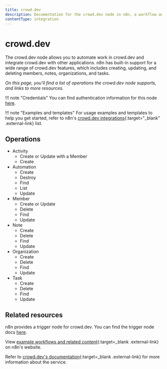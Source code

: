 ```yaml
---
title: crowd.dev
description: Documentation for the crowd.dev node in n8n, a workflow automation platform. Includes details of operations and configuration, and links to examples and credentials information.
contentType: integration
---
```


# crowd.dev

The crowd.dev node allows you to automate work in crowd.dev and integrate crowd.dev with other applications. n8n has built-in support for a wide range of crowd.dev features, which includes creating, updating, and deleting members, notes, organizations, and tasks.

_On this page, you'll find a list of operations the crowd.dev node supports, and links to more resources._

!!! note "Credentials"
	You can find authentication information for this node [here](/integrations/builtin/credentials/crowddev/).

!!! note "Examples and templates"
	For usage examples and templates to help you get started, refer to n8n's [crowd.dev integrations](https://n8n.io/integrations/crowddev/){:target="_blank" .external-link} list.
	
## Operations

* Activity
	* Create or Update with a Member
	* Create
* Automation
	* Create
	* Destroy
	* Find
	* List
	* Update
* Member
	* Create or Update
	* Delete
	* Find
	* Update
* Note
	* Create
	* Delete
	* Find
	* Update
* Organization
	* Create
	* Delete
	* Find
	* Update
* Task
	* Create
	* Delete
	* Find
	* Update

## Related resources

n8n provides a trigger node for crowd.dev. You can find the trigger node docs [here](/integrations/builtin/trigger-nodes/n8n-nodes-base.crowddevtrigger/).
	
View [example workflows and related content](https://n8n.io/integrations/crowddev/){:target=_blank .external-link} on n8n's website.

Refer to [crowd.dev's documentation](https://docs.crowd.dev/reference/getting-started-with-crowd-dev-api){:target=_blank .external-link} for more information about the service.
